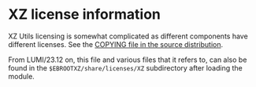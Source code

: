 # XZ license information

XZ Utils licensing is somewhat complicated as different components have different
licenses. See the
[COPYING file in the source distribution](https://git.tukaani.org/?p=xz.git;a=blob_plain;f=COPYING;hb=HEAD).

From LUMI/23.12 on, this file and various files that it refers to, can also be found 
in the `$EBROOTXZ/share/licenses/XZ` subdirectory after loading the module.
